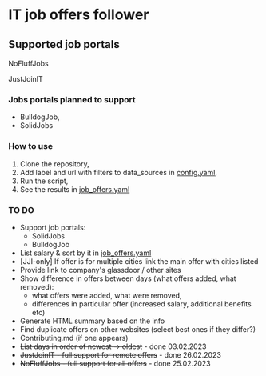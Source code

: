 # IT job offers follower

## Supported job portals

NoFluffJobs

JustJoinIT

### Jobs portals planned to support

- BulldogJob,
- SolidJobs

### How to use

1. Clone the repository,
2. Add label and url with filters to data_sources in [config.yaml](config.yaml),
3. Run the script,
4. See the results in [job_offers.yaml](offers/job_offers.yaml)

### TO DO

- Support job portals:
  - SolidJobs
  - BulldogJob
- List salary & sort by it in [job_offers.yaml](offers/job_offers.yaml)
- [JJI-only] If offer is for multiple cities link the main offer with cities listed
- Provide link to company's glassdoor / other sites
- Show difference in offers between days (what offers added, what removed):
  - what offers were added, what were removed,
  - differences in particular offer (increased salary, additional benefits etc)
- Generate HTML summary based on the info
- Find duplicate offers on other websites (select best ones if they differ?)
- Contributing.md (if one appears)
- ~~List days in order of newest -> oldest~~ - done 03.02.2023
- ~~JustJoinIT - full support for remote offers~~ - done 26.02.2023
- ~~NoFluffJobs - full support for all offers~~ - done 25.02.2023
